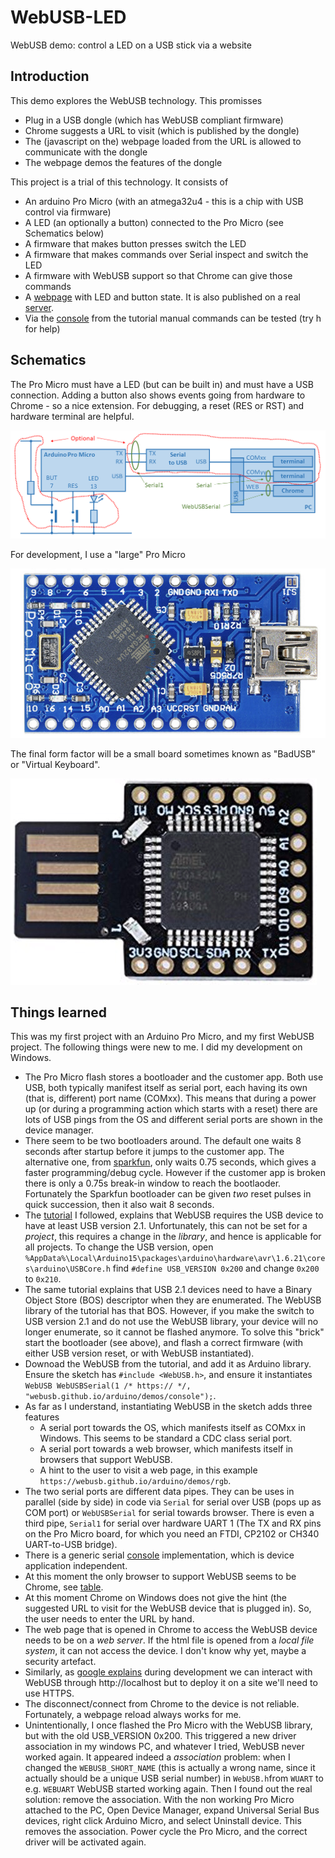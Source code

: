 # WebUSB-LED
WebUSB demo: control a LED on a USB stick via a website

## Introduction
This demo explores the WebUSB technology.
This promisses
 * Plug in a USB dongle (which has WebUSB compliant firmware)
 * Chrome suggests a URL to visit (which is published by the dongle)
 * The (javascript on the) webpage loaded from the URL is allowed to communicate with the dongle
 * The webpage demos the features of the dongle
 
This project is a trial of this technology.
It consists of
 * An arduino Pro Micro (with an atmega32u4 - this is a chip with USB control via firmware)
 * A LED (an optionally a button) connected to the Pro Micro (see Schematics below)
 * A firmware that makes button presses switch the LED
 * A firmware that makes commands over Serial inspect and switch the LED
 * A firmware with WebUSB support so that Chrome can give those commands
 * A [webpage](web) with LED and button state. It is also published on a real [server](https://maarten-pennings.github.io/WebUSB-LED).
 * Via the [console](https://webusb.github.io/arduino/demos/console/) from the tutorial manual commands can be tested (try h for help)
 
## Schematics
The Pro Micro must have a LED (but can be built in) and must have a USB connection.
Adding a button also shows events going from hardware to Chrome - so a nice extension.
For debugging, a reset (RES or RST) and hardware terminal are helpful.

![Schematics](WebUSB-LED.png)

For development, I use a "large" Pro Micro

![Large](ProMicro.png)

The final form factor will be a small board sometimes known as "BadUSB" or "Virtual Keyboard".

![Large](ProMicroSFF.png)


## Things learned
This was my first project with an Arduino Pro Micro, and my first WebUSB project.
The following things were new to me. I did my development on Windows.

 * The Pro Micro flash stores a bootloader and the customer app.
   Both use USB, both typically manifest itself as serial port, each having its own (that is, different) port name (COMxx).
   This means that during a power up (or during a programming action which starts with a reset) 
   there are lots of USB pings from the OS and different serial ports are shown in the device manager.
 * There seem to be two bootloaders around. The default one waits 8 seconds after startup before it jumps to the customer app. 
   The alternative one, from [sparkfun](https://learn.sparkfun.com/tutorials/pro-micro--fio-v3-hookup-guide/troubleshooting-and-faq), 
   only waits 0.75 seconds, which gives a faster programming/debug cycle. However if the customer app is broken there is only a 
   0.75s break-in window to reach the bootlaoder. 
   Fortunately the Sparkfun bootloader can be given _two_ reset pulses in quick succession, then it also wait 8 seconds.
 * The [tutorial](https://github.com/webusb/arduino) I followed, explains that WebUSB requires the USB device to have 
   at least USB version 2.1. Unfortunately, this can not be set for a _project_, this requires a change in the _library_,
   and hence is applicable for all projects. To change the USB version, open
   ` %AppData%\Local\Arduino15\packages\arduino\hardware\avr\1.6.21\cores\arduino\USBCore.h` 
   find `#define USB_VERSION 0x200` and change `0x200` to `0x210`.
 * The same tutorial explains that USB 2.1 devices need to have a Binary Object Store (BOS) descriptor when they are enumerated. 
   The WebUSB library of the tutorial has that BOS. However, if you make the switch to USB version 2.1 and do not use 
   the WebUSB library, your device will no longer enumerate, so it cannot be flashed anymore. To solve this "brick"
   start the bootloader (see above), and flash a correct firmware (with either USB version reset, or with WebUSB instantiated).
 * Downoad the WebUSB from the tutorial, and add it as Arduino library.
   Ensure the sketch has `#include <WebUSB.h>`, and ensure it instantiates
   `WebUSB WebUSBSerial(1 /* https:// */, "webusb.github.io/arduino/demos/console");`.
 * As far as I understand, instantiating WebUSB in the sketch adds three features
   * A serial port towards the OS, which manifests itself as COMxx in Windows. This seems to be standard a CDC class serial port.
   * A serial port towards a web browser, which manifests itself in browsers that support WebUSB.
   * A hint to the user to visit a web page, in this example `https://webusb.github.io/arduino/demos/rgb`.
 * The two serial ports are different data pipes. They can be uses in parallel (side by side) in code via
   `Serial` for serial over USB (pops up as COM port) or `WebUSBSerial` for serial towards browser.
   There is even a third pipe, `Serial1` for serial over hardware UART 1 
   (The TX and RX pins on the Pro Micro board, for which you need an FTDI, CP2102 or CH340 UART-to-USB bridge).
 * There is a generic serial [console](https://webusb.github.io/arduino/demos/console/) implementation, 
   which is device application independent.
 * At this moment the only browser to support WebUSB seems to be Chrome, 
   see [table](https://caniuse.com/#feat=webusb).
 * At this moment Chrome on Windows does not give the hint (the suggested URL to visit for the WebUSB device that is plugged in).
   So, the user needs to enter the URL by hand.
 * The web page that is opened in Chrome to access the WebUSB device needs to be on a _web server_.
   If the html file is opened from a _local file system_, it can not access the device. 
   I don't know why yet, maybe a security artefact.
 * Similarly, as [google explains](https://developers.google.com/web/updates/2016/03/access-usb-devices-on-the-web) during 
   development we can interact with WebUSB through http://localhost but to deploy it on a site we'll need to use HTTPS.
 * The disconnect/connect from Chrome to the device is not reliable. 
   Fortunately, a webpage reload always works for me.
 * Unintentionally, I once flashed the Pro Micro with the WebUSB library, but with the old USB_VERSION 0x200.
   This triggered a new driver association in my windows PC, and whatever I tried, WebUSB never worked again.
   It appeared indeed a _association_ problem: when I changed the `WEBUSB_SHORT_NAME` 
   (this is actually a wrong name, since it actually should be a unique USB serial number) in `WebUSB.h`from `WUART` to e.g. `WEBUART`
   WebUSB started working again. Then I found out the real solution: remove the association.
   With the non working Pro Micro attached to the PC, Open Device Manager, expand Universal Serial Bus devices, right click 
   Arduino Micro, and select Uninstall device. This removes the association. Power cycle the Pro Micro, and the correct driver
   will be activated again.
   
 
